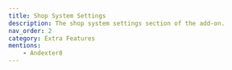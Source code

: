 ```yaml
---
title: Shop System Settings
description: The shop system settings section of the add-on.
nav_order: 2
category: Extra Features
mentions:
    - Andexter8
---
```


<template-Stub />
